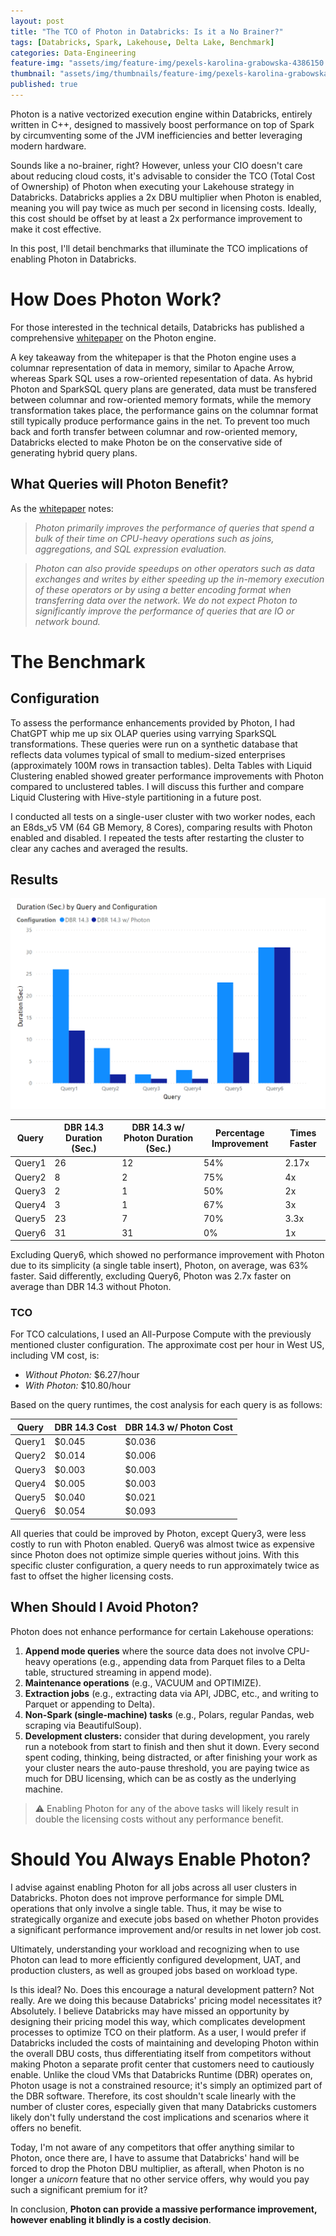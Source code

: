 ```yaml
---
layout: post
title: "The TCO of Photon in Databricks: Is it a No Brainer?"
tags: [Databricks, Spark, Lakehouse, Delta Lake, Benchmark]
categories: Data-Engineering
feature-img: "assets/img/feature-img/pexels-karolina-grabowska-4386150.jpeg"
thumbnail: "assets/img/thumbnails/feature-img/pexels-karolina-grabowska-4386150.jpeg"
published: true
---
```

Photon is a native vectorized execution engine within Databricks, entirely written in C++, designed to massively boost performance on top of Spark by circumventing some of the JVM inefficiencies and better leveraging modern hardware.

Sounds like a no-brainer, right? However, unless your CIO doesn't care about reducing cloud costs, it's advisable to consider the TCO (Total Cost of Ownership) of Photon when executing your Lakehouse strategy in Databricks. Databricks applies a 2x DBU multiplier when Photon is enabled, meaning you will pay twice as much per second in licensing costs. Ideally, this cost should be offset by at least a 2x performance improvement to make it cost effective.

In this post, I'll detail benchmarks that illuminate the TCO implications of enabling Photon in Databricks.

# How Does Photon Work?
For those interested in the technical details, Databricks has published a comprehensive [whitepaper](https://people.eecs.berkeley.edu/~matei/papers/2022/sigmod_photon.pdf) on the Photon engine.

A key takeaway from the whitepaper is that the Photon engine uses a columnar representation of data in memory, similar to Apache Arrow, whereas Spark SQL uses a row-oriented repesentation of data. As hybrid Photon and SparkSQL query plans are generated, data must be transfered between columnar and row-oriented memory formats, while the memory transformation takes place, the performance gains on the columnar format still typically produce performance gains in the net. To prevent too much back and forth transfer between columnar and row-oriented memory, Databricks elected to make Photon be on the conservative side of generating hybrid query plans.

## What Queries will Photon Benefit?
As the [whitepaper](https://people.eecs.berkeley.edu/~matei/papers/2022/sigmod_photon.pdf) notes:
> _Photon primarily improves the performance of queries that spend a bulk of their time on CPU-heavy operations such as joins, aggregations, and SQL expression evaluation._

> _Photon can also provide speedups on other operators such as data exchanges and writes by either speeding up the in-memory execution of these operators or by using a better encoding format when transferring data over the network. We do not expect Photon to significantly
improve the performance of queries that are IO or network bound._

# The Benchmark
## Configuration
To assess the performance enhancements provided by Photon, I had ChatGPT whip me up six OLAP queries using varrying SparkSQL transformations. These queries were run on a synthetic database that reflects data volumes typical of small to medium-sized enterprises (approximately 100M rows in transaction tables). Delta Tables with Liquid Clustering enabled showed greater performance improvements with Photon compared to unclustered tables. I will discuss this further and compare Liquid Clustering with Hive-style partitioning in a future post.

I conducted all tests on a single-user cluster with two worker nodes, each an E8ds_v5 VM (64 GB Memory, 8 Cores), comparing results with Photon enabled and disabled. I repeated the tests after restarting the cluster to clear any caches and averaged the results.

## Results
![Photon Results](/assets/img/posts/Photon/photon.png)

| Query  | DBR 14.3 Duration (Sec.) | DBR 14.3 w/ Photon Duration (Sec.) | Percentage Improvement | Times Faster |
|--------|--------------------------|------------------------------------|------------------------|--------------|
| Query1 | 26                       | 12                                 | 54%                    | 2.17x        |
| Query2 | 8                        | 2                                  | 75%                    | 4x           |
| Query3 | 2                        | 1                                  | 50%                    | 2x           |
| Query4 | 3                        | 1                                  | 67%                    | 3x           |
| Query5 | 23                       | 7                                  | 70%                    | 3.3x         |
| Query6 | 31                       | 31                                 | 0%                     | 1x           |

Excluding Query6, which showed no performance improvement with Photon due to its simplicity (a single table insert), Photon, on average, was 63% faster. Said differently, excluding Query6, Photon was 2.7x faster on average than DBR 14.3 without Photon.

### TCO
For TCO calculations, I used an All-Purpose Compute with the previously mentioned cluster configuration. The approximate cost per hour in West US, including VM cost, is:
- _Without Photon:_ $6.27/hour
- _With Photon:_ $10.80/hour

Based on the query runtimes, the cost analysis for each query is as follows:

| Query  | DBR 14.3 Cost | DBR 14.3 w/ Photon Cost |
|--------|---------------|-------------------------|
| Query1 | $0.045        | $0.036                  |
| Query2 | $0.014        | $0.006                  |
| Query3 | $0.003        | $0.003                  |
| Query4 | $0.005        | $0.003                  |
| Query5 | $0.040        | $0.021                  |
| Query6 | $0.054        | $0.093                  |

All queries that could be improved by Photon, except Query3, were less costly to run with Photon enabled. Query6 was almost twice as expensive since Photon does not optimize simple queries without joins. With this specific cluster configuration, a query needs to run approximately twice as fast to offset the higher licensing costs.

## When Should I Avoid Photon?
Photon does not enhance performance for certain Lakehouse operations:
1. **Append mode queries** where the source data does not involve CPU-heavy operations (e.g., appending data from Parquet files to a Delta table, structured streaming in append mode).
2. **Maintenance operations** (e.g., VACUUM and OPTIMIZE).
3. **Extraction jobs** (e.g., extracting data via API, JDBC, etc., and writing to Parquet or appending to Delta).
4. **Non-Spark (single-machine) tasks** (e.g., Polars, regular Pandas, web scraping via BeautifulSoup).
5. **Development clusters:** consider that during development, you rarely run a notebook from start to finish and then shut it down. Every second spent coding, thinking, being distracted, or after finishing your work as your cluster nears the auto-pause threshold, you are paying twice as much for DBU licensing, which can be as costly as the underlying machine.

> ⚠️ Enabling Photon for any of the above tasks will likely result in double the licensing costs without any performance benefit.

# Should You Always Enable Photon?
I advise against enabling Photon for all jobs across all user clusters in Databricks. Photon does not improve performance for simple DML operations that only involve a single table. Thus, it may be wise to strategically organize and execute jobs based on whether Photon provides a significant performance improvement and/or results in net lower job cost.

Ultimately, understanding your workload and recognizing when to use Photon can lead to more efficiently configured development, UAT, and production clusters, as well as grouped jobs based on workload type.

Is this ideal? No. Does this encourage a natural development pattern? Not really. Are we doing this because Databricks' pricing model necessitates it? Absolutely. I believe Databricks may have missed an opportunity by designing their pricing model this way, which complicates development processes to optimize TCO on their platform. As a user, I would prefer if Databricks included the costs of maintaining and developing Photon within the overall DBU costs, thus differentiating itself from competitors without making Photon a separate profit center that customers need to cautiously enable. Unlike the cloud VMs that Databricks Runtime (DBR) operates on, Photon usage is not a constrained resource; it's simply an optimized part of the DBR software. Therefore, its cost shouldn't scale linearly with the number of cluster cores, especially given that many Databricks customers likely don't fully understand the cost implications and scenarios where it offers no benefit.

Today, I'm not aware of any competitors that offer anything similar to Photon, once there are, I have to assume that Databricks' hand will be forced to drop the Photon DBU multiplier, as afterall, when Photon is no longer a _unicorn_ feature that no other service offers, why would you pay such a significant premium for it?

In conclusion, **Photon can provide a massive performance improvement, however enabling it blindly is a costly decision**.